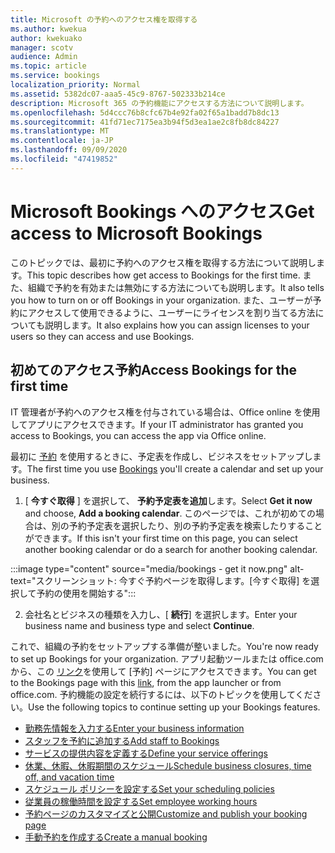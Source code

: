 ```yaml
---
title: Microsoft の予約へのアクセス権を取得する
ms.author: kwekua
author: kwekuako
manager: scotv
audience: Admin
ms.topic: article
ms.service: bookings
localization_priority: Normal
ms.assetid: 5382dc07-aaa5-45c9-8767-502333b214ce
description: Microsoft 365 の予約機能にアクセスする方法について説明します。
ms.openlocfilehash: 5d4ccc76b8cfc67b4e92fa02f65a1badd7b8dc13
ms.sourcegitcommit: 41fd71ec7175ea3b94f5d3ea1ae2c8fb8dc84227
ms.translationtype: MT
ms.contentlocale: ja-JP
ms.lasthandoff: 09/09/2020
ms.locfileid: "47419852"
---
```

# <a name="get-access-to-microsoft-bookings"></a><span data-ttu-id="e18b2-103">Microsoft Bookings へのアクセス</span><span class="sxs-lookup"><span data-stu-id="e18b2-103">Get access to Microsoft Bookings</span></span>

<span data-ttu-id="e18b2-104">このトピックでは、最初に予約へのアクセス権を取得する方法について説明します。</span><span class="sxs-lookup"><span data-stu-id="e18b2-104">This topic describes how get access to Bookings for the first time.</span></span> <span data-ttu-id="e18b2-105">また、組織で予約を有効または無効にする方法についても説明します。</span><span class="sxs-lookup"><span data-stu-id="e18b2-105">It also tells you how to turn on or off Bookings in your organization.</span></span> <span data-ttu-id="e18b2-106">また、ユーザーが予約にアクセスして使用できるように、ユーザーにライセンスを割り当てる方法についても説明します。</span><span class="sxs-lookup"><span data-stu-id="e18b2-106">It also explains how you can assign licenses to your users so they can access and use Bookings.</span></span>

## <a name="access-bookings-for-the-first-time"></a><span data-ttu-id="e18b2-107">初めてのアクセス予約</span><span class="sxs-lookup"><span data-stu-id="e18b2-107">Access Bookings for the first time</span></span>

<span data-ttu-id="e18b2-108">IT 管理者が予約へのアクセス権を付与されている場合は、Office online を使用してアプリにアクセスできます。</span><span class="sxs-lookup"><span data-stu-id="e18b2-108">If your IT administrator has granted you access to Bookings, you can access the app via Office online.</span></span>

<span data-ttu-id="e18b2-109">最初に [予約](https://outlook.office.com/bookings/onboarding) を使用するときに、予定表を作成し、ビジネスをセットアップします。</span><span class="sxs-lookup"><span data-stu-id="e18b2-109">The first time you use [Bookings](https://outlook.office.com/bookings/onboarding) you'll create a calendar and set up your business.</span></span>

1. <span data-ttu-id="e18b2-110">[ **今すぐ取得** ] を選択して、 **予約予定表を追加**します。</span><span class="sxs-lookup"><span data-stu-id="e18b2-110">Select **Get it now** and choose, **Add a booking calendar**.</span></span> <span data-ttu-id="e18b2-111">このページでは、これが初めての場合は、別の予約予定表を選択したり、別の予約予定表を検索したりすることができます。</span><span class="sxs-lookup"><span data-stu-id="e18b2-111">If this isn't your first time on this page, you can select another booking calendar or do a search for another booking calendar.</span></span>

:::image type="content" source="media/bookings - get it now.png" alt-text="スクリーンショット: 今すぐ予約ページを取得します。[今すぐ取得] を選択して予約の使用を開始する":::

2. <span data-ttu-id="e18b2-113">会社名とビジネスの種類を入力し、[ **続行**] を選択します。</span><span class="sxs-lookup"><span data-stu-id="e18b2-113">Enter your business name and business type and select **Continue**.</span></span>

<span data-ttu-id="e18b2-114">これで、組織の予約をセットアップする準備が整いました。</span><span class="sxs-lookup"><span data-stu-id="e18b2-114">You're now ready to set up Bookings for your organization.</span></span> <span data-ttu-id="e18b2-115">アプリ起動ツールまたは office.com から、この [リンク](https://outlook.office.com/bookings/onboarding)を使用して [予約] ページにアクセスできます。</span><span class="sxs-lookup"><span data-stu-id="e18b2-115">You can get to the Bookings page with this [link](https://outlook.office.com/bookings/onboarding), from the app launcher or from office.com.</span></span> <span data-ttu-id="e18b2-116">予約機能の設定を続行するには、以下のトピックを使用してください。</span><span class="sxs-lookup"><span data-stu-id="e18b2-116">Use the following topics to continue setting up your Bookings features.</span></span>

- [<span data-ttu-id="e18b2-117">勤務先情報を入力する</span><span class="sxs-lookup"><span data-stu-id="e18b2-117">Enter your business information</span></span>](enter-business-information.md)
- [<span data-ttu-id="e18b2-118">スタッフを予約に追加する</span><span class="sxs-lookup"><span data-stu-id="e18b2-118">Add staff to Bookings</span></span>](add-staff.md)
- [<span data-ttu-id="e18b2-119">サービスの提供内容を定義する</span><span class="sxs-lookup"><span data-stu-id="e18b2-119">Define your service offerings</span></span>](define-service-offerings.md)
- [<span data-ttu-id="e18b2-120">休業、休暇、休暇期間のスケジュール</span><span class="sxs-lookup"><span data-stu-id="e18b2-120">Schedule business closures, time off, and vacation time</span></span>](schedule-closures-time-off-vacation.md)
- [<span data-ttu-id="e18b2-121">スケジュール ポリシーを設定する</span><span class="sxs-lookup"><span data-stu-id="e18b2-121">Set your scheduling policies</span></span>](set-scheduling-policies.md)
- [<span data-ttu-id="e18b2-122">従業員の稼働時間を設定する</span><span class="sxs-lookup"><span data-stu-id="e18b2-122">Set employee working hours</span></span>](employee-hours.md)
- [<span data-ttu-id="e18b2-123">予約ページのカスタマイズと公開</span><span class="sxs-lookup"><span data-stu-id="e18b2-123">Customize and publish your booking page</span></span>](customize-booking-page.md)
- [<span data-ttu-id="e18b2-124">手動予約を作成する</span><span class="sxs-lookup"><span data-stu-id="e18b2-124">Create a manual booking</span></span>](create-a-manual-booking.md)